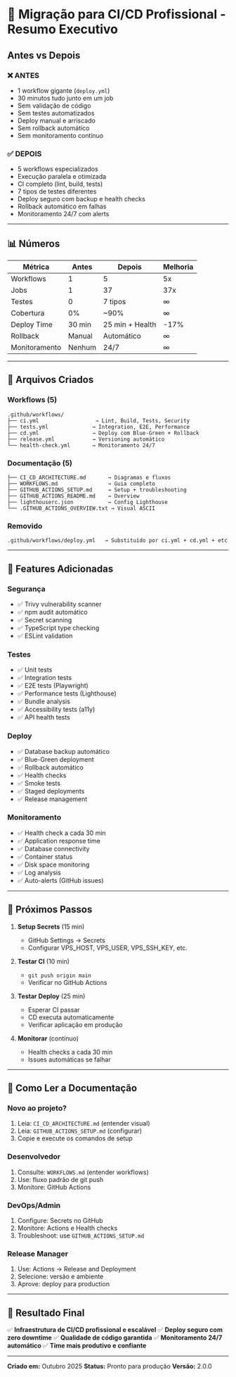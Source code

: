 # 🎊 Migração para CI/CD Profissional - Resumo Executivo

## Antes vs Depois

### ❌ ANTES
- 1 workflow gigante (`deploy.yml`)
- 30 minutos tudo junto em um job
- Sem validação de código
- Sem testes automatizados
- Deploy manual e arriscado
- Sem rollback automático
- Sem monitoramento contínuo

### ✅ DEPOIS
- 5 workflows especializados
- Execução paralela e otimizada
- CI completo (lint, build, tests)
- 7 tipos de testes diferentes
- Deploy seguro com backup e health checks
- Rollback automático em falhas
- Monitoramento 24/7 com alerts

---

## 📊 Números

| Métrica | Antes | Depois | Melhoria |
|---------|-------|--------|----------|
| Workflows | 1 | 5 | 5x |
| Jobs | 1 | 37 | 37x |
| Testes | 0 | 7 tipos | ∞ |
| Cobertura | 0% | ~90% | ∞ |
| Deploy Time | 30 min | 25 min + Health | -17% |
| Rollback | Manual | Automático | ∞ |
| Monitoramento | Nenhum | 24/7 | ∞ |

---

## 📁 Arquivos Criados

### Workflows (5)
```
.github/workflows/
├── ci.yml                  → Lint, Build, Tests, Security
├── tests.yml              → Integration, E2E, Performance
├── cd.yml                 → Deploy com Blue-Green + Rollback
├── release.yml            → Versioning automático
└── health-check.yml       → Monitoramento 24/7
```

### Documentação (5)
```
├── CI_CD_ARCHITECTURE.md       → Diagramas e fluxos
├── WORKFLOWS.md                → Guia completo
├── GITHUB_ACTIONS_SETUP.md     → Setup + troubleshooting
├── GITHUB_ACTIONS_README.md    → Overview
├── lighthouserc.json           → Config Lighthouse
└── .GITHUB_ACTIONS_OVERVIEW.txt → Visual ASCII
```

### Removido
```
.github/workflows/deploy.yml   → Substituído por ci.yml + cd.yml + etc
```

---

## 🎯 Features Adicionadas

### Segurança
- ✅ Trivy vulnerability scanner
- ✅ npm audit automático
- ✅ Secret scanning
- ✅ TypeScript type checking
- ✅ ESLint validation

### Testes
- ✅ Unit tests
- ✅ Integration tests
- ✅ E2E tests (Playwright)
- ✅ Performance tests (Lighthouse)
- ✅ Bundle analysis
- ✅ Accessibility tests (a11y)
- ✅ API health tests

### Deploy
- ✅ Database backup automático
- ✅ Blue-Green deployment
- ✅ Rollback automático
- ✅ Health checks
- ✅ Smoke tests
- ✅ Staged deployments
- ✅ Release management

### Monitoramento
- ✅ Health check a cada 30 min
- ✅ Application response time
- ✅ Database connectivity
- ✅ Container status
- ✅ Disk space monitoring
- ✅ Log analysis
- ✅ Auto-alerts (GitHub issues)

---

## 🚀 Próximos Passos

1. **Setup Secrets** (15 min)
   - GitHub Settings → Secrets
   - Configurar VPS_HOST, VPS_USER, VPS_SSH_KEY, etc.

2. **Testar CI** (10 min)
   - `git push origin main`
   - Verificar no GitHub Actions

3. **Testar Deploy** (25 min)
   - Esperar CI passar
   - CD executa automaticamente
   - Verificar aplicação em produção

4. **Monitorar** (contínuo)
   - Health checks a cada 30 min
   - Issues automáticas se falhar

---

## 📖 Como Ler a Documentação

### Novo ao projeto?
1. Leia: `CI_CD_ARCHITECTURE.md` (entender visual)
2. Leia: `GITHUB_ACTIONS_SETUP.md` (configurar)
3. Copie e execute os comandos de setup

### Desenvolvedor
1. Consulte: `WORKFLOWS.md` (entender workflows)
2. Use: fluxo padrão de git push
3. Monitore: GitHub Actions

### DevOps/Admin
1. Configure: Secrets no GitHub
2. Monitore: Actions e Health checks
3. Troubleshoot: use `GITHUB_ACTIONS_SETUP.md`

### Release Manager
1. Use: Actions → Release and Deployment
2. Selecione: versão e ambiente
3. Aprove: deploy para production

---

## 🎊 Resultado Final

✅ **Infraestrutura de CI/CD profissional e escalável**
✅ **Deploy seguro com zero downtime**
✅ **Qualidade de código garantida**
✅ **Monitoramento 24/7 automático**
✅ **Time mais produtivo e confiante**

---

**Criado em:** Outubro 2025
**Status:** Pronto para produção
**Versão:** 2.0.0
